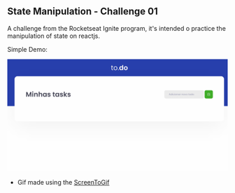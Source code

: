 ## State Manipulation - Challenge 01

A challenge from the Rocketseat Ignite program, it's intended o practice the manipulation of state on reactjs.

Simple Demo:

![Simple To Do app](src/img/demo-to-do.gif)


- Gif made using the [ScreenToGif](https://github.com/NickeManarin/ScreenToGif)
